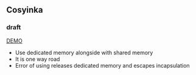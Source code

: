 
## Cosyinka

### draft

[DEMO](https://dguard.github.io/cosyinka)

* Use dedicated memory alongside with shared memory
* It is one way road
* Error of using releases dedicated memory and escapes incapsulation
